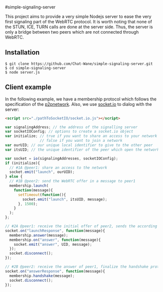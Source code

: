 #simple-signaling-server

This project aims to provide a very simple Nodejs server to ease the very first
signaling part of the WebRTC protocol. It is worth noting that none of the
STUN, ICE, TURN calls are done at the server side. Thus, the server is only
a bridge between two peers which are not connected through WebRTC.

## Installation

```
$ git clone https://github.com/Chat-Wane/simple-signaling-server.git
$ cd simple-signaling-server
$ node server.js
```

## Client example

In the following example, we have a membership protocol which follows the
specification of the [p2pnetwork](https://github.com/justayak/network.git).
Also, we use [socket.io](http://socket.io) to dialog with the server:

```html
<script src="./pathToSocketIO/socket.io.js"></script>
```

```js
var signalingAddress; // the address of the signalling server
var socketIOConfig; // options to create a socket.io object
var initialize; // true if you want to share an access to your network
                // false if you want to join a network
var ourUID; // our unique local identifier to give to the other peer
var itsUID; // the unique identifier of the peer which open the network access

var socket = io(signalingAddresses, socketIOConfig);
if (initialize){
  // #1A @peer1: share an access to the network
  socket.emit("launch", ourUID);
} else {
  // #1B @peer2: send the WebRTC offer in a message to peer1
  membership.launch(
    function(message){
      setTimeout(function(){
        socket.emit("launch", itsUID, message);
      }, 1500);
    }
  );
};

// #2A @peer1: receive the initial offer of peer2, sends the according answer
socket.on("launchResponse", function(message){
  membership.answer(message);
  membership.on("answer", function(message){
    socket.emit("answer", UID, message);
  });
  socket.disconnect();
});

// #2B @peer2: receive the answer of peer1, finalize the handshake protocol
socket.on("answerResponse", function(message){
  membership.handshake(message);
  socket.disconnect();
});
```